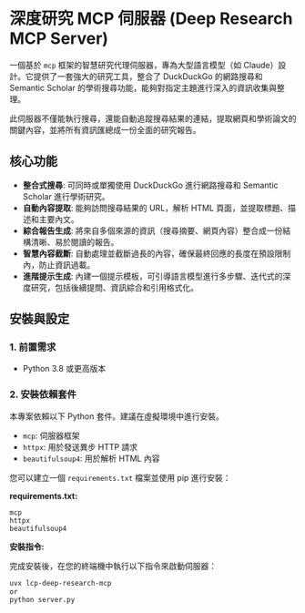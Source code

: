 # 深度研究 MCP 伺服器 (Deep Research MCP Server)

一個基於 `mcp` 框架的智慧研究代理伺服器，專為大型語言模型（如 Claude）設計。它提供了一套強大的研究工具，整合了 DuckDuckGo 的網路搜尋和 Semantic Scholar 的學術搜尋功能，能夠對指定主題進行深入的資訊收集與整理。

此伺服器不僅能執行搜尋，還能自動追蹤搜尋結果的連結，提取網頁和學術論文的關鍵內容，並將所有資訊匯總成一份全面的研究報告。

## 核心功能

- **整合式搜尋**: 可同時或單獨使用 DuckDuckGo 進行網路搜尋和 Semantic Scholar 進行學術研究。
- **自動內容提取**: 能夠訪問搜尋結果的 URL，解析 HTML 頁面，並提取標題、描述和主要內文。
- **綜合報告生成**: 將來自多個來源的資訊（搜尋摘要、網頁內容）整合成一份結構清晰、易於閱讀的報告。
- **智慧內容截斷**: 自動處理並截斷過長的內容，確保最終回應的長度在預設限制內，防止資訊過載。
- **進階提示生成**: 內建一個提示模板，可引導語言模型進行多步驟、迭代式的深度研究，包括後續提問、資訊綜合和引用格式化。

## 安裝與設定

### 1. 前置需求
- Python 3.8 或更高版本

### 2. 安裝依賴套件
本專案依賴以下 Python 套件。建議在虛擬環境中進行安裝。

- `mcp`: 伺服器框架
- `httpx`: 用於發送異步 HTTP 請求
- `beautifulsoup4`: 用於解析 HTML 內容

您可以建立一個 `requirements.txt` 檔案並使用 pip 進行安裝：

**requirements.txt:**
```
mcp
httpx
beautifulsoup4
```

**安裝指令:**

完成安裝後，在您的終端機中執行以下指令來啟動伺服器：

```bash
uvx lcp-deep-research-mcp
or
python server.py